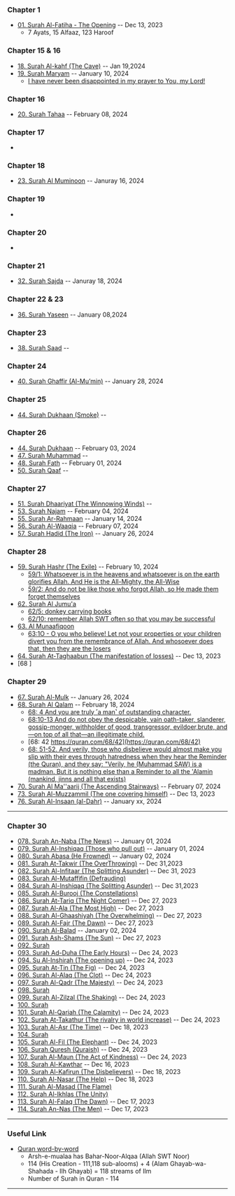 ### Chapter 1
* [01. Surah Al-Fatiha - The Opening](https://quranwbw.com/1) -- Dec 13, 2023
    * 7 Ayats, 15 Alfaaz, 123 Haroof
### Chapter 15 & 16
* [18. Surah Al-kahf (The Cave)](https://quranwbw.com/18) -- Jan 19,2024
* [19. Surah Maryam](https://quranwbw.com/19) -- January 10, 2024
  * [I have never been disappointed in my prayer to You, my Lord!](https://quran.com/19/4)
### Chapter 16
* [20. Surah Tahaa](https://quranwbw.com/20) -- February 08, 2024
### Chapter 17
* []()
### Chapter 18
* [23. Surah Al Muminoon](https://quranwbw.com/23) -- Januray 16, 2024
### Chapter 19
* []()
### Chapter 20
* []()
### Chapter 21
* [32. Surah Sajda](https://quranwbw.com/32) -- Januray 18, 2024
### Chapter 22 & 23
* [36. Surah Yaseen](https://quranwbw.com/) -- January 08,2024
### Chapter 23
* [38. Surah Saad](https://quranwbw.com/38) --
### Chapter 24
* [40. Surah Ghaffir (Al-Muʼmin)](https://quranwbw.com/40) -- January 28, 2024
### Chapter 25
* [44. Surah Dukhaan (Smoke)](https://quranwbw.com/44) --
### Chapter 26
* [44. Surah Dukhaan](https://quranwbw.com/44) -- February 03, 2024
* [47. Surah Muhammad](https://quranwbw.com/47) --
* [48. Surah Fath](https://quranwbw.com/48) -- February 01, 2024
* [50. Surah Qaaf](https://quranwbw.com/50) --
### Chapter 27
* [51. Surah Dhaariyat (The Winnowing Winds)](https://quranwbw.com/51) --
* [53. Surah Najam](https://quranwbw.com/53) -- February 04, 2024
* [55. Surah Ar-Rahmaan](https://quranwbw.com/55) -- January 14, 2024
* [56. Surah Al-Waaqia](https://quranwbw.com/56) -- February 07, 2024
* [57. Surah Hadid (The Iron)](https://quranwbw.com/57) -- January 26, 2024
### Chapter 28
* [59. Surah Hashr (The Exile)](https://quranwbw.com/59) -- February 10, 2024
    * [59/1: Whatsoever is in the heavens and whatsoever is on the earth glorifies Allah. And He is the All-Mighty, the All-Wise](https://quranwbw.com/59#1)
    * [59/2: And do not be like those who forgot Allah, so He made them forget themselves](https://quran.com/59/19) 
* [62. Surah Al Jumu'a](https://quranwbw.com/62)
    * [62/5: donkey carrying books](https://quran.com/62/5)
    * [62/10: remember Allah SWT often so that you may be successful](https://quran.com/62/10)
* [63. Al Munaafiqoon](https://quranwbw.com/63)
   * [63:1O - O you who believe! Let not your properties or your children divert you from the remembrance of Allah. And whosoever does that, then they are the losers](https://quranwbw.com/63)
* [64. Surah At-Taghaabun (The manifestation of losses)](https://quranwbw.com/64)  -- Dec 13, 2023
* [68 ]
### Chapter 29
* [67. Surah Al-Mulk](https://quranwbw.com/67) -- January 26, 2024
* [68. Surah Al Qalam](https://quranwbw.com/68) -- February 18, 2024
   * [68: 4 And you are truly ˹a man˺ of outstanding character.](https://quran.com/68/4)
   * [68:10-13 And do not obey the despicable, vain oath-taker, slanderer, gossip-monger, withholder of good, transgressor, evildoer,brute, and—on top of all that—an illegitimate child.](https://quran.com/68/10-13)   
   * [68: 42 https://quran.com/68/42](https://quran.com/68/42)
   * [68: 51-52. And verily, those who disbelieve would almost make you slip with their eyes through hatredness when they hear the Reminder (the Quran), and they say: "Verily, he (Muhammad SAW) is a madman. But it is nothing else than a Reminder to all the 'Alamin (mankind, jinns and all that exists)](https://quran.com/68/51)
* [70. Surah Al Ma''aarij (The Ascending Stairways)](https://quranwbw.com/70) -- February 07, 2024
* [73. Surah Al-Muzzammil (The one covering himself)](https://quranwbw.com/73) -- Dec 13, 2023
* [76. Surah Al-Insaan (al-Dahr)](https://quranwbw.com/76) -- January xx, 2024
***
### Chapter 30
* [078. Surah An-Naba (The News)]() -- January 01, 2024
* [079. Surah Al-Inshiqaq (Those who pull out)]() -- January 01, 2024
* [080. Surah Abasa (He Frowned)](https://quranwbw.com/80) -- January 02, 2024
* [081. Surah At-Takwir (The OverThrowing)]() -- Dec 31,2023
* [082. Surah Al-Infitaar (The Splitting Asunder)]() -- Dec 31, 2023
* [083. Surah Al-Mutaffifin (Defrauding)](https://quranwbw.com/83)
* [084. Surah Al-Inshiqaq (The Splitting Asunder)]() -- Dec 31,2023
* [085. Surah Al-Burooj (The Constellations)](https://quranwbw.com/85)
* [086. Surah At-Tariq (The Night Comer)]() -- Dec 27, 2023
* [087. Surah Al-Ala (The Most High)]() -- Dec 27, 2023
* [088. Surah Al-Ghaashiyah (The Overwhelming)]() -- Dec 27, 2023
* [089. Surah Al-Fajr (The Dawn)]() -- Dec 27, 2023
* [090. Surah Al-Balad](https://quranwbw.com/90) -- January 02, 2024
* [091. Surah Ash-Shams (The Sun)]() -- Dec 27, 2023
* [092. Surah ]()
* [093. Surah Ad-Duha (The Early Hours)]() -- Dec 24, 2023
* [094. Su Al-Inshirah (The opening up)]() -- Dec 24, 2023
* [095. Surah At-Tin (The Fig)]() -- Dec 24, 2023
* [096. Surah Al-Alaq (The Clot)]() -- Dec 24, 2023
* [097. Surah Al-Qadr (The Majesty)]() -- Dec 24, 2023
* [098. Surah ]()
* [099. Surah Al-Zilzal (The Shaking)]() -- Dec 24, 2023
* [100. Surah]()
* [101. Surah Al-Qariah (The Calamity)]() -- Dec 24, 2023
* [102. Surah At-Takathur (The rivalry in world increase)]() -- Dec 24, 2023
* [103. Surah Al-Asr (The Time)]() -- Dec 18, 2023
* [104. Surah ]()
* [105. Surah Al-Fil (The Elephant)]() -- Dec 24, 2023
* [106. Surah Quresh (Quraish)]() -- Dec 24, 2023
* [107. Surah Al-Maun (The Act of Kindness)]() -- Dec 24, 2023
* [108. Surah Al-Kawthar]() -- Dec 16, 2023
* [109. Surah Al-Kafirun (The Disbelievers)]() -- Dec 18, 2023
* [110. Surah Al-Nasar (The Help)]() -- Dec 18, 2023
* [111. Surah Al-Masad (The Flame)]()
* [112. Surah Al-Ikhlas (The Unity)]()
* [113. Surah Al-Falaq (The Dawn)]() -- Dec 17, 2023
* [114. Surah An-Nas (The Men)]() -- Dec 17, 2023
***

### Useful Link

* [Quran word-by-word](https://quranwbw.com/)
   * Arsh-e-mualaa has Bahar-Noor-Alqaa (Allah SWT Noor)
   * 114 (His Creation - 111,118 sub-alooms) + 4 (Alam Ghayab-wa-Shahada - Ilh Ghayab) = 118 streams of Ilm
   * Number of Surah in Quran - 114
  
***
